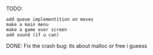 TODO:
	
	add queue implementition on moves 
	make a main menu 
	make a game over screen
	add sound (if u can)

DONE:
	Fix the crash bug:
		its about malloc or free i gueess 
